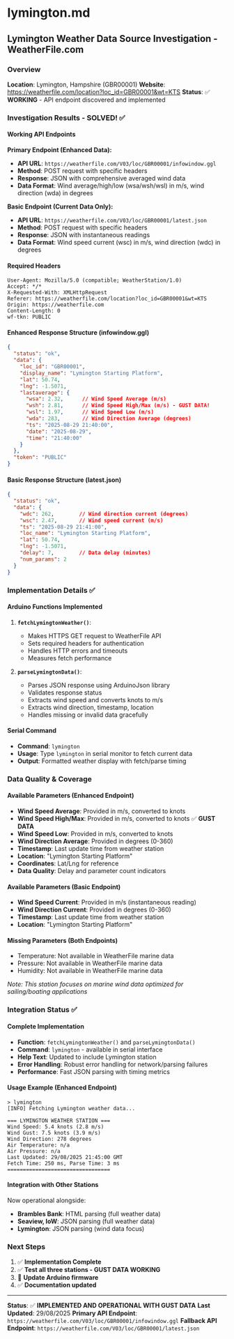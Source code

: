 # lymington.md

## Lymington Weather Data Source Investigation - WeatherFile.com

### Overview

**Location**: Lymington, Hampshire (GBR00001)
**Website**: https://weatherfile.com/location?loc_id=GBR00001&wt=KTS
**Status**: ✅ **WORKING** - API endpoint discovered and implemented

### Investigation Results - SOLVED! ✅

#### Working API Endpoints

**Primary Endpoint (Enhanced Data):**
- **API URL**: `https://weatherfile.com/V03/loc/GBR00001/infowindow.ggl`
- **Method**: POST request with specific headers
- **Response**: JSON with comprehensive averaged wind data
- **Data Format**: Wind average/high/low (wsa/wsh/wsl) in m/s, wind direction (wda) in degrees

**Basic Endpoint (Current Data Only):**
- **API URL**: `https://weatherfile.com/V03/loc/GBR00001/latest.json`
- **Method**: POST request with specific headers
- **Response**: JSON with instantaneous readings
- **Data Format**: Wind speed current (wsc) in m/s, wind direction (wdc) in degrees

#### Required Headers
```
User-Agent: Mozilla/5.0 (compatible; WeatherStation/1.0)
Accept: */*
X-Requested-With: XMLHttpRequest
Referer: https://weatherfile.com/location?loc_id=GBR00001&wt=KTS
Origin: https://weatherfile.com
Content-Length: 0
wf-tkn: PUBLIC
```

#### Enhanced Response Structure (infowindow.ggl)
```json
{
  "status": "ok",
  "data": {
    "loc_id": "GBR00001",
    "display_name": "Lymington Starting Platform",
    "lat": 50.74,
    "lng": -1.5071,
    "lastaverage": {
      "wsa": 2.32,      // Wind Speed Average (m/s)
      "wsh": 2.81,      // Wind Speed High/Max (m/s) - GUST DATA!
      "wsl": 1.97,      // Wind Speed Low (m/s)
      "wda": 283,       // Wind Direction Average (degrees)
      "ts": "2025-08-29 21:40:00",
      "date": "2025-08-29",
      "time": "21:40:00"
    }
  },
  "token": "PUBLIC"
}
```

#### Basic Response Structure (latest.json)
```json
{
  "status": "ok",
  "data": {
    "wdc": 262,        // Wind direction current (degrees)
    "wsc": 2.47,       // Wind speed current (m/s)
    "ts": "2025-08-29 21:41:00",
    "loc_name": "Lymington Starting Platform",
    "lat": 50.74,
    "lng": -1.5071,
    "delay": 7,        // Data delay (minutes)
    "num_params": 2
  }
}
```

### Implementation Details ✅

#### Arduino Functions Implemented
1. **`fetchLymingtonWeather()`**:
   - Makes HTTPS GET request to WeatherFile API
   - Sets required headers for authentication
   - Handles HTTP errors and timeouts
   - Measures fetch performance

2. **`parseLymingtonData()`**:
   - Parses JSON response using ArduinoJson library
   - Validates response status
   - Extracts wind speed and converts knots to m/s
   - Extracts wind direction, timestamp, location
   - Handles missing or invalid data gracefully

#### Serial Command
- **Command**: `lymington`
- **Usage**: Type `lymington` in serial monitor to fetch current data
- **Output**: Formatted weather display with fetch/parse timing

### Data Quality & Coverage

#### Available Parameters (Enhanced Endpoint)
- **Wind Speed Average**: Provided in m/s, converted to knots
- **Wind Speed High/Max**: Provided in m/s, converted to knots ✅ **GUST DATA**
- **Wind Speed Low**: Provided in m/s, converted to knots
- **Wind Direction Average**: Provided in degrees (0-360)
- **Timestamp**: Last update time from weather station
- **Location**: "Lymington Starting Platform" 
- **Coordinates**: Lat/Lng for reference
- **Data Quality**: Delay and parameter count indicators

#### Available Parameters (Basic Endpoint)
- **Wind Speed Current**: Provided in m/s (instantaneous reading)
- **Wind Direction Current**: Provided in degrees (0-360)
- **Timestamp**: Last update time from weather station
- **Location**: "Lymington Starting Platform"

#### Missing Parameters (Both Endpoints)
- Temperature: Not available in WeatherFile marine data
- Pressure: Not available in WeatherFile marine data  
- Humidity: Not available in WeatherFile marine data

*Note: This station focuses on marine wind data optimized for sailing/boating applications*

### Integration Status ✅

#### Complete Implementation
- **Function**: `fetchLymingtonWeather()` and `parseLymingtonData()`
- **Command**: `lymington` - available in serial interface
- **Help Text**: Updated to include Lymington station
- **Error Handling**: Robust error handling for network/parsing failures
- **Performance**: Fast JSON parsing with timing metrics

#### Usage Example (Enhanced Endpoint)
```
> lymington
[INFO] Fetching Lymington weather data...

=== LYMINGTON WEATHER STATION ===
Wind Speed: 5.4 knots (2.8 m/s)
Wind Gust: 7.5 knots (3.9 m/s)
Wind Direction: 278 degrees
Air Temperature: n/a
Air Pressure: n/a
Last Updated: 29/08/2025 21:45:00 GMT
Fetch Time: 250 ms, Parse Time: 3 ms
=================================
```

#### Integration with Other Stations
Now operational alongside:
- **Brambles Bank**: HTML parsing (full weather data)
- **Seaview, IoW**: JSON parsing (full weather data)  
- **Lymington**: JSON parsing (wind data focus)

### Next Steps

1. ✅ **Implementation Complete**
2. ✅ **Test all three stations - GUST DATA WORKING**
3. 🔄 **Update Arduino firmware**
4. ✅ **Documentation updated**

---

**Status**: ✅ **IMPLEMENTED AND OPERATIONAL WITH GUST DATA**
**Last Updated**: 29/08/2025
**Primary API Endpoint**: `https://weatherfile.com/V03/loc/GBR00001/infowindow.ggl` 
**Fallback API Endpoint**: `https://weatherfile.com/V03/loc/GBR00001/latest.json`
